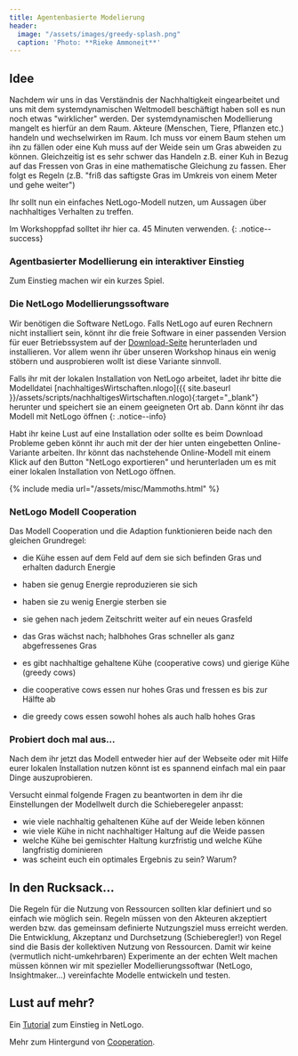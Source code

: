 ```yaml
---
title: Agentenbasierte Modelierung 
header:
  image: "/assets/images/greedy-splash.png"
  caption: 'Photo: **Rieke Ammoneit**'
---
```



## Idee
Nachdem wir uns in das Verständnis der Nachhaltigkeit eingearbeitet und uns mit dem systemdynamischen Weltmodell beschäftigt haben soll es nun noch etwas "wirklicher" werden. Der systemdynamischen Modellierung mangelt es hierfür an dem Raum. Akteure (Menschen, Tiere, Pflanzen etc.) handeln und wechselwirken im Raum. Ich muss vor einem Baum stehen um ihn zu fällen oder eine Kuh muss auf der Weide sein um Gras abweiden zu können.
Gleichzeitig ist es sehr schwer das Handeln z.B. einer Kuh in Bezug auf das Fressen von Gras in eine mathematische Gleichung zu fassen. Eher folgt es Regeln (z.B. "friß das saftigste Gras im Umkreis von einem Meter und gehe weiter")

Ihr sollt nun ein einfaches NetLogo-Modell nutzen, um Aussagen über nachhaltiges Verhalten zu treffen. 

Im Workshoppfad solltet ihr hier ca. 45 Minuten verwenden.
{: .notice--success}

<!--more-->

### Agentbasierter Modellierung ein interaktiver Einstieg
Zum Einstieg machen wir ein kurzes Spiel.

### Die NetLogo Modellierungssoftware
Wir benötigen die Software NetLogo. Falls NetLogo auf euren Rechnern nicht installiert sein, könnt ihr die freie Software in einer passenden Version für euer Betriebssystem auf der [Download-Seite](https://ccl.northwestern.edu/netlogo/6.2.0/) herunterladen und installieren. Vor allem wenn ihr über unseren Workshop hinaus ein wenig stöbern und ausprobieren wollt ist diese Variante sinnvoll.

Falls ihr mit der lokalen Installation von NetLogo arbeitet, ladet ihr bitte die Modelldatei [nachhaltigesWirtschaften.nlogo]({{ site.baseurl }}/assets/scripts/nachhaltigesWirtschaften.nlogo){:target="_blank"} herunter und speichert sie an einem geeigneten Ort ab. Dann könnt ihr das Modell mit NetLogo öffnen
{: .notice--info}


Habt ihr keine Lust auf eine Installation oder sollte es beim Download Probleme geben könnt ihr auch mit der der hier unten eingebetten Online-Variante arbeiten. Ihr könnt das nachstehende Online-Modell mit einem Klick auf den Button "NetLogo exportieren" und herunterladen um es mit einer lokalen Installation von NetLogo öffnen.

{% include media url="/assets/misc/Mammoths.html" %}

### NetLogo Modell Cooperation
Das Modell Cooperation und die Adaption funktionieren beide nach den gleichen Grundregel:

* die Kühe essen auf dem Feld auf dem sie sich befinden Gras und erhalten dadurch Energie
* haben sie genug Energie reproduzieren sie sich
* haben sie zu wenig Energie sterben sie
* sie gehen nach jedem Zeitschritt weiter auf ein neues Grasfeld
* das Gras wächst nach; halbhohes Gras schneller als ganz abgefressenes Gras

* es gibt nachhaltige gehaltene Kühe (cooperative cows) und gierige Kühe (greedy cows)
* die cooperative cows essen nur hohes Gras und fressen es bis zur Hälfte ab
* die greedy cows essen sowohl hohes als auch halb hohes Gras 

### Probiert doch mal aus...
Nach dem ihr jetzt das Modell entweder hier auf der Webseite oder mit Hilfe eurer lokalen Installation nutzen könnt ist es spannend einfach mal ein paar Dinge auszuprobieren. 

Versucht einmal folgende Fragen zu beantworten in dem ihr die Einstellungen der Modellwelt durch die Schieberegeler anpasst:

* wie viele nachhaltig gehaltenen Kühe auf der Weide leben können
* wie viele Kühe in nicht nachhaltiger Haltung auf die Weide passen
* welche Kühe bei gemischter Haltung kurzfristig und welche Kühe langfristig dominieren
* was scheint euch ein optimales Ergebnis zu sein? Warum?


## In den Rucksack...

Die Regeln für die Nutzung von Ressourcen sollten klar definiert und so einfach wie möglich sein. 
Regeln müssen von den Akteuren akzeptiert werden bzw. das gemeinsam definierte Nutzungsziel muss erreicht werden.
Die Entwicklung, Akzeptanz und Durchsetzung (Schieberegler!) von Regel sind die Basis der kollektiven Nutzung von Ressourcen.
Damit wir keine (vermutlich nicht-umkehrbaren) Experimente an der echten Welt machen müssen können wir mit spezieller Modellierungssoftwar (NetLogo, Insightmaker...) vereinfachte Modelle entwickeln und testen.

## Lust auf mehr?
Ein [Tutorial](https://ccl.northwestern.edu/netlogo/docs/tutorial1.html) zum Einstieg in NetLogo. 

Mehr zum Hintergund von [Cooperation](http://ccl.northwestern.edu/rp/each/index.shtml).
